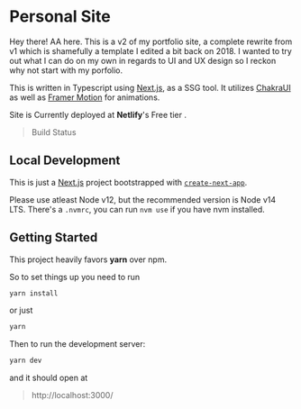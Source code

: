 # Personal Site

Hey there! AA here. This is a v2 of my portfolio site, a complete rewrite from v1 which is shamefully a template I edited a bit back on 2018. I wanted to try out what I can do on my own in regards to UI and UX design so I reckon why not start with my porfolio.

This is written in Typescript using [Next.js](https://nextjs.org/), as a SSG tool. It utilizes [ChakraUI](https://chakra-ui.com/) as well as [Framer Motion](https://www.framer.com/motion/) for animations.

Site is Currently deployed at <b>Netlify</b>'s Free tier .

> Build Status

<!-- [![Netlify Status](https://api.netlify.com/api/v1/badges/4a91d5f6-a717-4b60-9f92-82c11745f2e8/deploy-status)](https://app.netlify.com/sites/kllawingco/deploys) -->

## Local Development

This is just a [Next.js](https://nextjs.org/) project bootstrapped with [`create-next-app`](https://github.com/vercel/next.js/tree/canary/packages/create-next-app).

Please use atleast Node v12, but the recommended version is Node v14 LTS. There's a `.nvmrc`, you can run `nvm use` if you have nvm installed.

## Getting Started

This project heavily favors <b>yarn</b> over npm.

So to set things up you need to run

```bash
yarn install
```

or just

```bash
yarn
```

Then to run the development server:

```bash
yarn dev
```

and it should open at

> http://localhost:3000/
